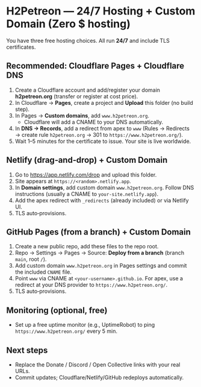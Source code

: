 H2Petreon — 24/7 Hosting + Custom Domain (Zero $ hosting)
===========================================================

You have three free hosting choices. All run **24/7** and include TLS certificates.

Recommended: **Cloudflare Pages + Cloudflare DNS**
-----------------------------------------------
1) Create a Cloudflare account and add/register your domain **h2petreon.org** (transfer or register at cost price).
2) In Cloudflare → **Pages**, create a project and **Upload** this folder (no build step).
3) In Pages → **Custom domains**, add `www.h2petreon.org`.
   - Cloudflare will add a CNAME to your DNS automatically.
4) In **DNS → Records**, add a redirect from apex to `www` (Rules → Redirects → create rule `h2petreon.org` → 301 to `https://www.h2petreon.org/`). 
5) Wait 1–5 minutes for the certificate to issue. Your site is live worldwide.

Netlify (drag‑and‑drop) + Custom Domain
---------------------------------------
1) Go to https://app.netlify.com/drop and upload this folder.
2) Site appears at `https://<random>.netlify.app`.
3) In **Domain settings**, add custom domain `www.h2petreon.org`. Follow DNS instructions (usually a CNAME to `your-site.netlify.app`).
4) Add the apex redirect with `_redirects` (already included) or via Netlify UI.
5) TLS auto‑provisions.

GitHub Pages (from a branch) + Custom Domain
--------------------------------------------
1) Create a new public repo, add these files to the repo root.
2) Repo → Settings → Pages → Source: **Deploy from a branch** (branch `main`, root `/`).
3) Add custom domain `www.h2petreon.org` in Pages settings and commit the included `CNAME` file.
4) Point `www` via CNAME at `<your-username>.github.io`. For apex, use a redirect at your DNS provider to `https://www.h2petreon.org/`.
5) TLS auto‑provisions.

Monitoring (optional, free)
---------------------------
- Set up a free uptime monitor (e.g., UptimeRobot) to ping `https://www.h2petreon.org/` every 5 min.

Next steps
----------
- Replace the Donate / Discord / Open Collective links with your real URLs.
- Commit updates; Cloudflare/Netlify/GitHub redeploys automatically.
